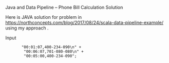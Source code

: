 

Java and Data Pipeline – Phone Bill Calculation Solution 

Here is JAVA solution  for problem in  https://northconcepts.com/blog/2017/08/24/scala-data-pipeline-example/ using my approach . 



Input

           "00:01:07,400-234-090\n" +
            "00:06:07,701-080-080\n" +
            "00:05:00,400-234-090";

